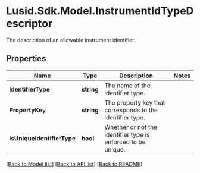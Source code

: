 # Lusid.Sdk.Model.InstrumentIdTypeDescriptor
The description of an allowable instrument identifier.

## Properties

Name | Type | Description | Notes
------------ | ------------- | ------------- | -------------
**IdentifierType** | **string** | The name of the identifier type. | 
**PropertyKey** | **string** | The property key that corresponds to the identifier type. | 
**IsUniqueIdentifierType** | **bool** | Whether or not the identifier type is enforced to be unique. | 

[[Back to Model list]](../README.md#documentation-for-models) [[Back to API list]](../README.md#documentation-for-api-endpoints) [[Back to README]](../README.md)

